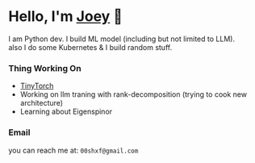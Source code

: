 # Hello, I'm [Joey](https://github.com/joey00072/) 👋


I am Python dev. I build ML model (including but not limited to LLM).<br>
also I do some Kubernetes & I build random stuff.


### Thing Working On
- [TinyTorch](https://github.com/joey00072/Tinytorch)
- Working on llm traning with rank-decomposition (trying to cook new architecture)
- Learning about Eigenspinor


### Email
you can reach me at: `00shxf@gmail.com`


